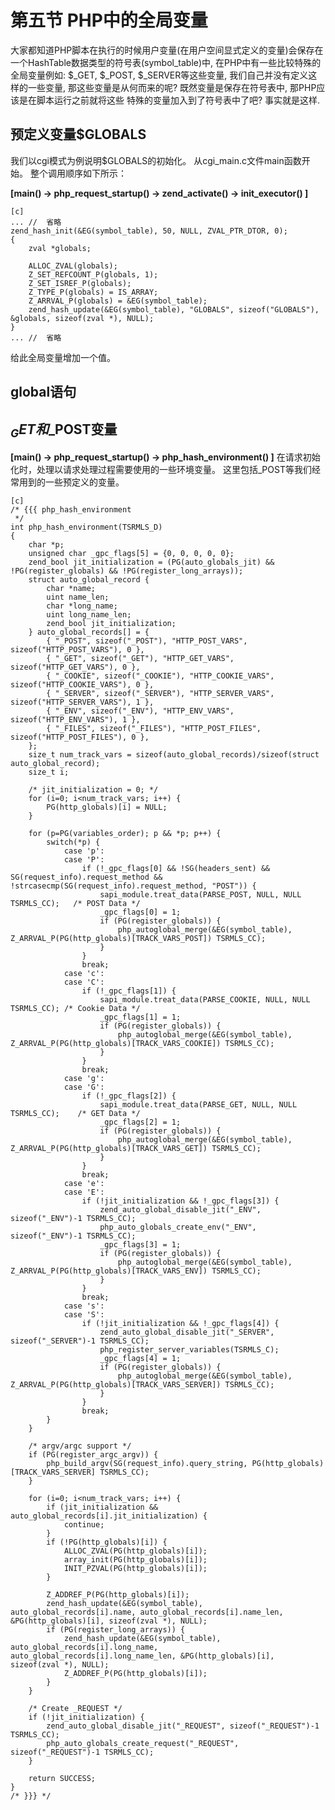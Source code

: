 # 第五节 PHP中的全局变量

大家都知道PHP脚本在执行的时候用户变量(在用户空间显式定义的变量)会保存在一个HashTable数据类型的符号表(symbol_table)中, 在PHP中有一些比较特殊的全局变量例如:
$\_GET, $\_POST, $\_SERVER等这些变量, 我们自己并没有定义这样的一些变量, 那这些变量是从何而来的呢? 既然变量是保存在符号表中, 那PHP应该是在脚本运行之前就将这些
特殊的变量加入到了符号表中了吧? 事实就是这样.

## 预定义变量$GLOBALS
我们以cgi模式为例说明$GLOBALS的初始化。
从cgi_main.c文件main函数开始。
整个调用顺序如下所示：

**[main() -> php_request_startup() -> zend_activate() -> init_executor() ]**

    [c]
    ... //  省略
	zend_hash_init(&EG(symbol_table), 50, NULL, ZVAL_PTR_DTOR, 0);
	{
		zval *globals;

		ALLOC_ZVAL(globals);
		Z_SET_REFCOUNT_P(globals, 1);
		Z_SET_ISREF_P(globals);
		Z_TYPE_P(globals) = IS_ARRAY;
		Z_ARRVAL_P(globals) = &EG(symbol_table);
		zend_hash_update(&EG(symbol_table), "GLOBALS", sizeof("GLOBALS"), &globals, sizeof(zval *), NULL);
	}
    ... //  省略

给此全局变量增加一个值。

## global语句

## $_GET和$_POST变量
**[main() -> php_request_startup() -> php_hash_environment()  ]**
在请求初始化时，处理以请求处理过程需要使用的一些环境变量。
这里包括_POST等我们经常用到的一些预定义的变量。

    [c]
    /* {{{ php_hash_environment
     */
    int php_hash_environment(TSRMLS_D)
    {
        char *p;
        unsigned char _gpc_flags[5] = {0, 0, 0, 0, 0};
        zend_bool jit_initialization = (PG(auto_globals_jit) && !PG(register_globals) && !PG(register_long_arrays));
        struct auto_global_record {
            char *name;
            uint name_len;
            char *long_name;
            uint long_name_len;
            zend_bool jit_initialization;
        } auto_global_records[] = {
            { "_POST", sizeof("_POST"), "HTTP_POST_VARS", sizeof("HTTP_POST_VARS"), 0 },
            { "_GET", sizeof("_GET"), "HTTP_GET_VARS", sizeof("HTTP_GET_VARS"), 0 },
            { "_COOKIE", sizeof("_COOKIE"), "HTTP_COOKIE_VARS", sizeof("HTTP_COOKIE_VARS"), 0 },
            { "_SERVER", sizeof("_SERVER"), "HTTP_SERVER_VARS", sizeof("HTTP_SERVER_VARS"), 1 },
            { "_ENV", sizeof("_ENV"), "HTTP_ENV_VARS", sizeof("HTTP_ENV_VARS"), 1 },
            { "_FILES", sizeof("_FILES"), "HTTP_POST_FILES", sizeof("HTTP_POST_FILES"), 0 },
        };
        size_t num_track_vars = sizeof(auto_global_records)/sizeof(struct auto_global_record);
        size_t i;

        /* jit_initialization = 0; */
        for (i=0; i<num_track_vars; i++) {
            PG(http_globals)[i] = NULL;
        }

        for (p=PG(variables_order); p && *p; p++) {
            switch(*p) {
                case 'p':
                case 'P':
                    if (!_gpc_flags[0] && !SG(headers_sent) && SG(request_info).request_method && !strcasecmp(SG(request_info).request_method, "POST")) {
                        sapi_module.treat_data(PARSE_POST, NULL, NULL TSRMLS_CC);	/* POST Data */
                        _gpc_flags[0] = 1;
                        if (PG(register_globals)) {
                            php_autoglobal_merge(&EG(symbol_table), Z_ARRVAL_P(PG(http_globals)[TRACK_VARS_POST]) TSRMLS_CC);
                        }
                    }
                    break;
                case 'c':
                case 'C':
                    if (!_gpc_flags[1]) {
                        sapi_module.treat_data(PARSE_COOKIE, NULL, NULL TSRMLS_CC);	/* Cookie Data */
                        _gpc_flags[1] = 1;
                        if (PG(register_globals)) {
                            php_autoglobal_merge(&EG(symbol_table), Z_ARRVAL_P(PG(http_globals)[TRACK_VARS_COOKIE]) TSRMLS_CC);
                        }
                    }
                    break;
                case 'g':
                case 'G':
                    if (!_gpc_flags[2]) {
                        sapi_module.treat_data(PARSE_GET, NULL, NULL TSRMLS_CC);	/* GET Data */
                        _gpc_flags[2] = 1;
                        if (PG(register_globals)) {
                            php_autoglobal_merge(&EG(symbol_table), Z_ARRVAL_P(PG(http_globals)[TRACK_VARS_GET]) TSRMLS_CC);
                        }
                    }
                    break;
                case 'e':
                case 'E':
                    if (!jit_initialization && !_gpc_flags[3]) {
                        zend_auto_global_disable_jit("_ENV", sizeof("_ENV")-1 TSRMLS_CC);
                        php_auto_globals_create_env("_ENV", sizeof("_ENV")-1 TSRMLS_CC);
                        _gpc_flags[3] = 1;
                        if (PG(register_globals)) {
                            php_autoglobal_merge(&EG(symbol_table), Z_ARRVAL_P(PG(http_globals)[TRACK_VARS_ENV]) TSRMLS_CC);
                        }
                    }
                    break;
                case 's':
                case 'S':
                    if (!jit_initialization && !_gpc_flags[4]) {
                        zend_auto_global_disable_jit("_SERVER", sizeof("_SERVER")-1 TSRMLS_CC);
                        php_register_server_variables(TSRMLS_C);
                        _gpc_flags[4] = 1;
                        if (PG(register_globals)) {
                            php_autoglobal_merge(&EG(symbol_table), Z_ARRVAL_P(PG(http_globals)[TRACK_VARS_SERVER]) TSRMLS_CC);
                        }
                    }
                    break;
            }
        }

        /* argv/argc support */
        if (PG(register_argc_argv)) {
            php_build_argv(SG(request_info).query_string, PG(http_globals)[TRACK_VARS_SERVER] TSRMLS_CC);
        }

        for (i=0; i<num_track_vars; i++) {
            if (jit_initialization && auto_global_records[i].jit_initialization) {
                continue;
            }
            if (!PG(http_globals)[i]) {
                ALLOC_ZVAL(PG(http_globals)[i]);
                array_init(PG(http_globals)[i]);
                INIT_PZVAL(PG(http_globals)[i]);
            }

            Z_ADDREF_P(PG(http_globals)[i]);
            zend_hash_update(&EG(symbol_table), auto_global_records[i].name, auto_global_records[i].name_len, &PG(http_globals)[i], sizeof(zval *), NULL);
            if (PG(register_long_arrays)) {
                zend_hash_update(&EG(symbol_table), auto_global_records[i].long_name, auto_global_records[i].long_name_len, &PG(http_globals)[i], sizeof(zval *), NULL);
                Z_ADDREF_P(PG(http_globals)[i]);
            }
        }

        /* Create _REQUEST */
        if (!jit_initialization) {
            zend_auto_global_disable_jit("_REQUEST", sizeof("_REQUEST")-1 TSRMLS_CC);
            php_auto_globals_create_request("_REQUEST", sizeof("_REQUEST")-1 TSRMLS_CC);
        }

        return SUCCESS;
    }
    /* }}} */


